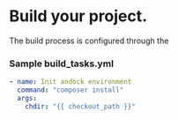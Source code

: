 # Build your project.  
The build process is configured through the 

### Sample build_tasks.yml
```yaml
- name: Init andock environment
  command: "composer install"
  args:
    chdir: "{{ checkout_path }}"
```
